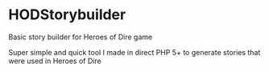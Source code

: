 # HODStorybuilder
Basic story builder for Heroes of Dire game

Super simple and quick tool I made in direct PHP 5+ to generate stories that were used in Heroes of Dire
